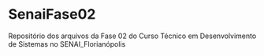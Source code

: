 # SenaiFase02
Repositório dos arquivos da Fase 02 do Curso Técnico em Desenvolvimento de Sistemas no SENAI_Florianópolis
